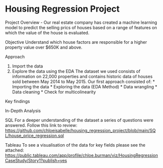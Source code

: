 # Housing Regression Project


Project Overview - Our real estate company has created a machine learning model to predict the selling prics of houses based on a range of features on which the value of the house is evaluated. 


Objective
Understand which house factors are responsible for a higher property value over $650K and above. 



Approach
1. Import the data 
2. Explore the data using the EDA
The dataset we used consists of information on 22,000 properties and contains historic data of houses sold between May 2014 to May 2015. Our first approach consisted of: * Importing the data * Exploring the data (EDA Method) * Data wrangling * Data cleaning * Check for multicolinearity


Key findings


In-Depth Analysis

SQL
For a deeper understanding of the dataset a series of questions were answered. Follow this link to review: 
https://github.com/chloeisabelle/housing_regression_project/blob/main/SQL/house_price_regression.sql


Tableau
To see a visualisation of the data for key fields please see the attached: 
https://public.tableau.com/app/profile/chloe.burman/viz/HousingRegressionCaseStudy/Story1?publish=yes




